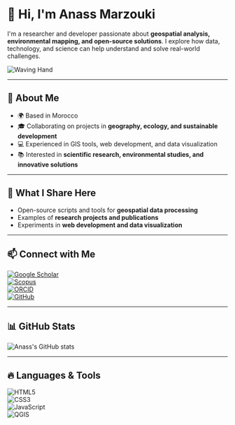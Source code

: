 # 👋 Hi, I'm Anass Marzouki  

I'm a researcher and developer passionate about **geospatial analysis, environmental mapping, and open-source solutions**. I explore how data, technology, and science can help understand and solve real-world challenges.  

![Waving Hand](https://raw.githubusercontent.com/anassmarzouki/anassmarzouki/master/wave.gif)  

---

## 🌱 About Me
- 🌍 Based in Morocco  
- 🎓 Collaborating on projects in **geography, ecology, and sustainable development**  
- 💻 Experienced in GIS tools, web development, and data visualization  
- 📚 Interested in **scientific research, environmental studies, and innovative solutions**  

---

## 🚀 What I Share Here
- Open-source scripts and tools for **geospatial data processing**  
- Examples of **research projects and publications**  
- Experiments in **web development and data visualization**  

---

## 📫 Connect with Me
[![Google Scholar](https://img.shields.io/badge/Google%20Scholar-4285F4?style=for-the-badge&logo=google-scholar&logoColor=white)](https://scholar.google.com/citations?user=z4F-oJgAAAAJ&hl=en)  
[![Scopus](https://img.shields.io/badge/Scopus-00ADD8?style=for-the-badge&logo=scopus&logoColor=white)](https://www.scopus.com/authid/detail.uri?authorId=57368335800)  
[![ORCID](https://img.shields.io/badge/ORCID-A6CE39?style=for-the-badge&logo=orcid&logoColor=white)](https://orcid.org/YOUR_ORCID_ID)  
[![GitHub](https://img.shields.io/badge/GitHub-181717?style=for-the-badge&logo=github&logoColor=white)](https://github.com/anassmarzouki)  

---

## 📊 GitHub Stats
![Anass's GitHub stats](https://github-readme-stats.vercel.app/api?username=anassmarzouki&show_icons=true&theme=radical)  

---

## 🔥 Languages & Tools
![HTML5](https://img.shields.io/badge/HTML5-E34F26?style=for-the-badge&logo=html5&logoColor=white)  
![CSS3](https://img.shields.io/badge/CSS3-1572B6?style=for-the-badge&logo=css3&logoColor=white)  
![JavaScript](https://img.shields.io/badge/JavaScript-F7DF1E?style=for-the-badge&logo=javascript&logoColor=black)  
![QGIS](https://img.shields.io/badge/QGIS-589632?style=for-the-badge&logo=qgis&logoColor=white)  
